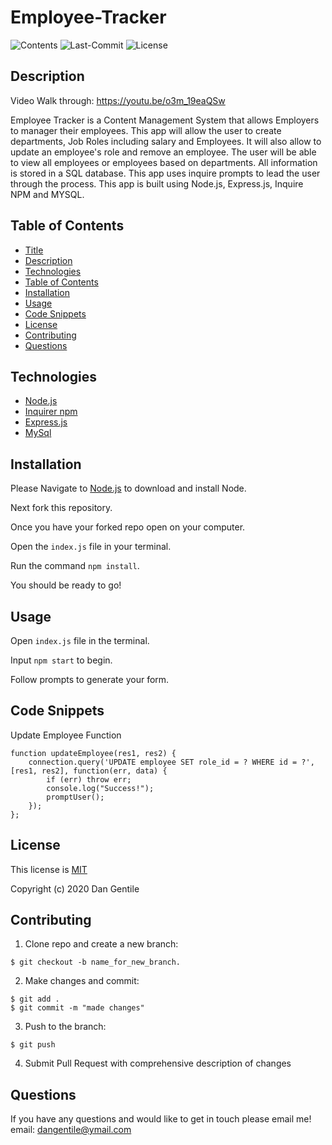 # Employee-Tracker

![Contents](https://img.shields.io/github/languages/top/dan-gentile/employee-tracker)
![Last-Commit](https://img.shields.io/github/last-commit/dan-gentile/employee-tracker)
![License](https://img.shields.io/github/license/dan-gentile/employee-tracker)

## Description 
Video Walk through: 
<https://youtu.be/o3m_19eaQSw> 

Employee Tracker is a Content Management System that allows Employers to manager their employees. This app will allow the user to create departments, Job Roles including salary and Employees. It will also allow to update an employee's role and remove an employee. The user will be able to view all employees or employees based on departments. All information is stored in a SQL database. This app uses inquire prompts to lead the user through the process. This app is built using Node.js, Express.js, Inquire NPM and MYSQL.

## Table of Contents

- [Title](#title)
- [Description](#description)
- [Technologies](#technologies)
- [Table of Contents](#table-of-contents)
- [Installation](#installation)
- [Usage](#usage)
- [Code Snippets](#code-snippets)
- [License](#license)
- [Contributing](#contributing)
- [Questions](#questions)

## Technologies 

- [Node.js](https://nodejs.org/en/)
- [Inquirer npm](https://www.npmjs.com/package/inquirer)
- [Express.js](https://expressjs.com/)
- [MySql](https://www.mysql.com/)

## Installation 

Please Navigate to [Node.js](https://nodejs.org/en/) to download and install Node.

Next fork this repository. 

Once you have your forked repo open on your computer. 

Open the `index.js` file in your terminal.

Run the command `npm install`.

You should be ready to go! 

## Usage


Open `index.js` file in the terminal. 

Input `npm start` to begin. 

Follow prompts to generate your form. 

## Code Snippets
Update Employee Function
~~~
function updateEmployee(res1, res2) {
    connection.query('UPDATE employee SET role_id = ? WHERE id = ?', [res1, res2], function(err, data) {
        if (err) throw err;
        console.log("Success!");
        promptUser();
    });
};
~~~

## License 

This license is [MIT](https://github.com/dan-gentile/employee-tracker/blob/master/LICENSE)

Copyright (c) 2020 Dan Gentile 

## Contributing 


1. Clone repo and create a new branch: 
~~~
$ git checkout -b name_for_new_branch.
~~~
2. Make changes and commit: 
~~~
$ git add . 
$ git commit -m "made changes"
~~~
3. Push to the branch:
~~~
$ git push
~~~
4. Submit Pull Request with comprehensive description of changes

## Questions 

If you have any questions and would like to get in touch please email me! 
email: dangentile@ymail.com